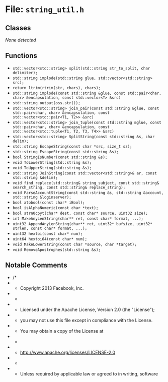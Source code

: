 # File: `string_util.h`

## Classes

_None detected_

## Functions

- `std::vector<std::string> split(std::string str_to_split, char delimiter);`
- `std::string implode(std::string glue, std::vector<std::string> src);`
- `return ltrim(rtrim(str, chars), chars);`
- `std::string implode(const std::string &glue, const std::pair<char, char> &encapsulation, const std::vector<T> &src)`
- `std::string output(oss.str());`
- `std::vector<std::string> join_pair(const std::string &glue, const std::pair<char, char> &encapsulation, const std::vector<std::pair<T1, T2>> &src)`
- `std::vector<std::string> join_tuple(const std::string &glue, const std::pair<char, char> &encapsulation, const std::vector<std::tuple<T1, T2, T3, T4>> &src)`
- `std::vector<std::string> SplitString(const std::string &s, char delim);`
- `std::string EscapeString(const char *src, size_t sz);`
- `std::string EscapeString(const std::string &s);`
- `bool StringIsNumber(const std::string &s);`
- `void ToLowerString(std::string &s);`
- `void ToUpperString(std::string &s);`
- `std::string JoinString(const std::vector<std::string>& ar, const std::string &delim);`
- `void find_replace(std::string& string_subject, const std::string& search_string, const std::string& replace_string);`
- `void ParseAccountString(const std::string &s, std::string &account, std::string &loginserver);`
- `bool atobool(const char* iBool);`
- `bool isAlphaNumeric(const char *text);`
- `bool strn0cpyt(char* dest, const char* source, uint32 size);`
- `int MakeAnyLenString(char** ret, const char* format, ...);`
- `uint32 AppendAnyLenString(char** ret, uint32* bufsize, uint32* strlen, const char* format, ...);`
- `uint32 hextoi(const char* num);`
- `uint64 hextoi64(const char* num);`
- `void MakeLowerString(const char *source, char *target);`
- `void RemoveApostrophes(std::string &s);`

## Notable Comments

- /*
- * Copyright 2013 Facebook, Inc.
- *
- * Licensed under the Apache License, Version 2.0 (the "License");
- * you may not use this file except in compliance with the License.
- * You may obtain a copy of the License at
- *
- *   http://www.apache.org/licenses/LICENSE-2.0
- *
- * Unless required by applicable law or agreed to in writing, software
